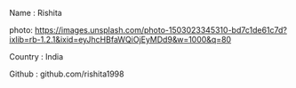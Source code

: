 Name : Rishita 

photo: https://images.unsplash.com/photo-1503023345310-bd7c1de61c7d?ixlib=rb-1.2.1&ixid=eyJhcHBfaWQiOjEyMDd9&w=1000&q=80

Country : India

Github : github.com/rishita1998

